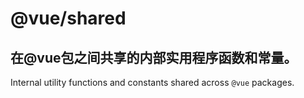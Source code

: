 # @vue/shared

## 在@vue包之间共享的内部实用程序函数和常量。

Internal utility functions and constants shared across `@vue` packages.
